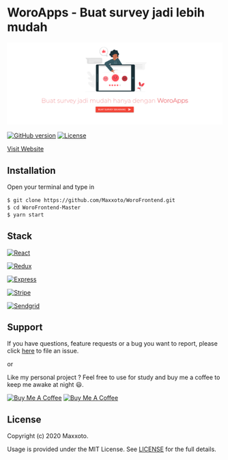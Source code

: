 # WoroApps - Buat survey jadi lebih mudah

<img src="./src/assets/images/github-image.png">

[![GitHub version](https://img.shields.io/badge/version-v1.0.0-blue.svg)](#)
[![License](https://img.shields.io/github/license/yilber/readme-boilerplate.svg)](https://github.com/Maxxoto/WoroFrontend/blob/master/LICENSE)

[Visit Website](https://woroapps.vercel.app/)

## Installation

Open your terminal and type in

```sh
$ git clone https://github.com/Maxxoto/WoroFrontend.git
$ cd WoroFrontend-Master
$ yarn start
```

## Stack

[![React](https://api.iconify.design/logos:react.svg?height=25)](https://reactjs.org/)

[![Redux](https://api.iconify.design/logos-redux.svg?height=25)](https://redux.js.org/)

[![Express](https://api.iconify.design/logos:express.svg?height=25)](https://expressjs.com/)

[![Stripe](https://api.iconify.design/logos:stripe.svg?height=25)](https://stripe.com/)

[![Sendgrid](https://api.iconify.design/logos:sendgrid.svg?height=25)](https://sendgrid.com/)

## Support

If you have questions, feature requests or a bug you want to report, please click [here](https://github.com/Maxxoto/WoroFrontend/issues) to file an issue.

or

Like my personal project ? Feel free to use for study and buy me a coffee to keep me awake at night :smiley:.

<div>
<a href="https://www.buymeacoffee.com/nd5r9SV4N" target="_blank"><img src="https://www.buymeacoffee.com/assets/img/custom_images/orange_img.png" alt="Buy Me A Coffee" style="height: auto !important;width: auto !important;"></a>
<a href="https://trakteer.id/maxxoto" target="_blank"><img src="https://cdn.trakteer.id/images/mix/trakteer-icon.png" alt="Buy Me A Coffee" style="height: 40px !important;width: 40 !important;"> </a>

</div>

## License

Copyright (c) 2020 Maxxoto.

Usage is provided under the MIT License. See [LICENSE](https://github.com/Maxxoto/WoroFrontend/blob/master/LICENSE) for the full details.
